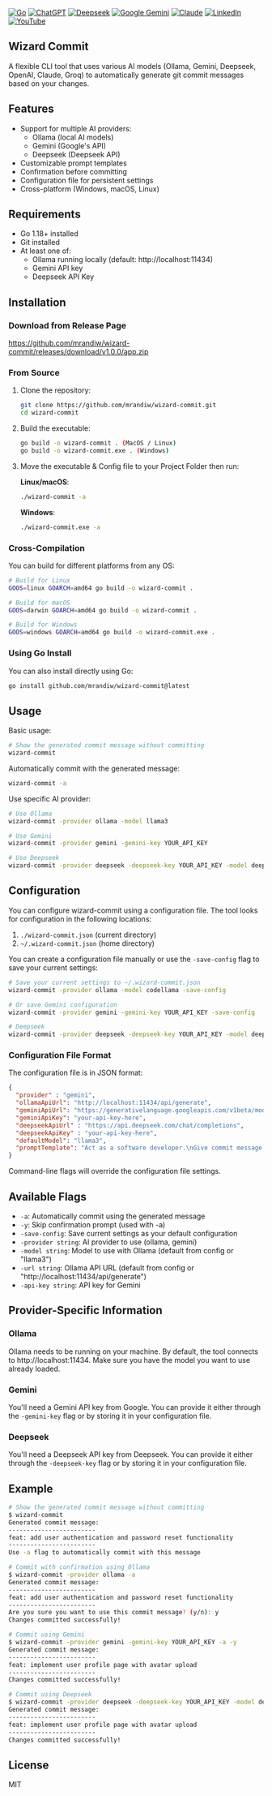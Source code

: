 [![Go](https://img.shields.io/badge/Go-%2300ADD8.svg?&logo=go&logoColor=white)](#)
[![ChatGPT](https://img.shields.io/badge/ChatGPT-74aa9c?logo=openai&logoColor=white)](#)
[![Deepseek](https://custom-icon-badges.demolab.com/badge/Deepseek-4D6BFF?logo=deepseek&logoColor=fff)](#)
[![Google Gemini](https://img.shields.io/badge/Google%20Gemini-886FBF?logo=googlegemini&logoColor=fff)](#)
[![Claude](https://img.shields.io/badge/Claude-D97757?logo=claude&logoColor=fff)](#)
[![LinkedIn](https://custom-icon-badges.demolab.com/badge/LinkedIn-0A66C2?logo=linkedin-white&logoColor=fff)](https://www.linkedin.com/in/mrandiw/)
[![YouTube](https://img.shields.io/badge/YouTube-%23FF0000.svg?logo=YouTube&logoColor=white)](https://www.youtube.com/@CodeWithAndiw)

## Wizard Commit

A flexible CLI tool that uses various AI models (Ollama, Gemini, Deepseek, OpenAI, Claude, Groq) to automatically generate git commit messages based on your changes.

## Features

- Support for multiple AI providers:
  - Ollama (local AI models)
  - Gemini (Google's API)
  - Deepseek (Deepseek API)
- Customizable prompt templates
- Confirmation before committing
- Configuration file for persistent settings
- Cross-platform (Windows, macOS, Linux)

## Requirements

- Go 1.18+ installed
- Git installed
- At least one of:
  - Ollama running locally (default: http://localhost:11434)
  - Gemini API key
  - Deepseek API Key

## Installation

### Download from Release Page
https://github.com/mrandiw/wizard-commit/releases/download/v1.0.0/app.zip

### From Source

1. Clone the repository:
   ```bash
   git clone https://github.com/mrandiw/wizard-commit.git
   cd wizard-commit
   ```

2. Build the executable:
   ```bash
   go build -o wizard-commit . (MacOS / Linux)
   go build -o wizard-commit.exe . (Windows)
   ```

3. Move the executable & Config file to your Project Folder then run:

   **Linux/macOS**:
   ```bash
   ./wizard-commit -a
   ```

   **Windows**:
   ```bash
   ./wizard-commit.exe -a
   ```

### Cross-Compilation

You can build for different platforms from any OS:

```bash
# Build for Linux
GOOS=linux GOARCH=amd64 go build -o wizard-commit .

# Build for macOS 
GOOS=darwin GOARCH=amd64 go build -o wizard-commit .

# Build for Windows
GOOS=windows GOARCH=amd64 go build -o wizard-commit.exe .
```

### Using Go Install

You can also install directly using Go:

```bash
go install github.com/mrandiw/wizard-commit@latest
```

## Usage

Basic usage:
```bash
# Show the generated commit message without committing
wizard-commit
```

Automatically commit with the generated message:
```bash
wizard-commit -a
```

Use specific AI provider:
```bash
# Use Ollama
wizard-commit -provider ollama -model llama3

# Use Gemini
wizard-commit -provider gemini -gemini-key YOUR_API_KEY

# Use Deepseek
wizard-commit -provider deepseek -deepseek-key YOUR_API_KEY -model deepseek-chat
```

## Configuration

You can configure wizard-commit using a configuration file. The tool looks for configuration in the following locations:

1. `./wizard-commit.json` (current directory)
2. `~/.wizard-commit.json` (home directory)

You can create a configuration file manually or use the `-save-config` flag to save your current settings:

```bash
# Save your current settings to ~/.wizard-commit.json
wizard-commit -provider ollama -model codellama -save-config

# Or save Gemini configuration
wizard-commit -provider gemini -gemini-key YOUR_API_KEY -save-config

# Deepseek
wizard-commit -provider deepseek -deepseek-key YOUR_API_KEY -model deepseek-chat -save-config
```

### Configuration File Format

The configuration file is in JSON format:

```json
{
  "provider" : "gemini",
  "ollamaApiUrl": "http://localhost:11434/api/generate",
  "geminiApiUrl": "https://generativelanguage.googleapis.com/v1beta/models/gemini-2.0-flash-lite:generateContent",
  "geminiApiKey": "your-api-key-here",
  "deepseekApiUrl" : "https://api.deepseek.com/chat/completions",
  "deepseekApiKey" : "your-api-key-here",
  "defaultModel": "llama3",
  "promptTemplate": "Act as a software developer.\nGive commit message based on code changes no more than two sentenses. \n\nContex:\n%s"
}
```

Command-line flags will override the configuration file settings.

## Available Flags

- `-a`: Automatically commit using the generated message
- `-y`: Skip confirmation prompt (used with -a)
- `-save-config`: Save current settings as your default configuration
- `-provider string`: AI provider to use (ollama, gemini)
- `-model string`: Model to use with Ollama (default from config or "llama3")
- `-url string`: Ollama API URL (default from config or "http://localhost:11434/api/generate")
- `-api-key string`: API key for Gemini

## Provider-Specific Information

### Ollama

Ollama needs to be running on your machine. By default, the tool connects to http://localhost:11434. Make sure you have the model you want to use already loaded.

### Gemini

You'll need a Gemini API key from Google. You can provide it either through the `-gemini-key` flag or by storing it in your configuration file.

### Deepseek

You'll need a Deepseek API key from Deepseek. You can provide it either through the `-deepseek-key` flag or by storing it in your configuration file.


## Example

```bash
# Show the generated commit message without committing
$ wizard-commit
Generated commit message:
------------------------
feat: add user authentication and password reset functionality
------------------------
Use -a flag to automatically commit with this message

# Commit with confirmation using Ollama
$ wizard-commit -provider ollama -a
Generated commit message:
------------------------
feat: add user authentication and password reset functionality
------------------------
Are you sure you want to use this commit message? (y/n): y
Changes committed successfully!

# Commit using Gemini
$ wizard-commit -provider gemini -gemini-key YOUR_API_KEY -a -y
Generated commit message:
------------------------
feat: implement user profile page with avatar upload
------------------------
Changes committed successfully!

# Commit using Deepseek
$ wizard-commit -provider deepseek -deepseek-key YOUR_API_KEY -model deepseek-chat -a -y
Generated commit message:
------------------------
feat: implement user profile page with avatar upload
------------------------
Changes committed successfully!
```

## License

MIT
